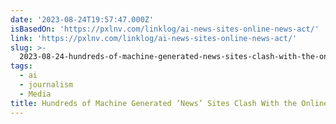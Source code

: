 ```yaml
---
date: '2023-08-24T19:57:47.000Z'
isBasedOn: 'https://pxlnv.com/linklog/ai-news-sites-online-news-act/'
link: 'https://pxlnv.com/linklog/ai-news-sites-online-news-act/'
slug: >-
  2023-08-24-hundreds-of-machine-generated-news-sites-clash-with-the-online-news-act
tags:
  - ai
  - journalism
  - Media
title: Hundreds of Machine Generated ‘News’ Sites Clash With the Online News Act –
---
```


